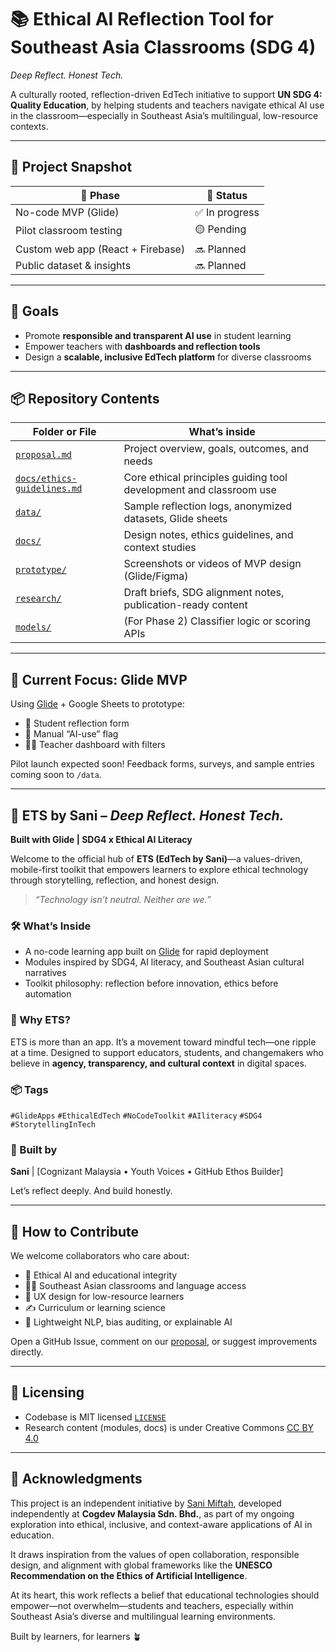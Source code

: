 # 📚 Ethical AI Reflection Tool for Southeast Asia Classrooms (SDG 4)  
*Deep Reflect. Honest Tech.*

A culturally rooted, reflection-driven EdTech initiative to support **UN SDG 4: Quality Education**, by helping students and teachers navigate ethical AI use in the classroom—especially in Southeast Asia’s multilingual, low-resource contexts.

---

## 🚀 Project Snapshot

| 📌 Phase | 🚧 Status |
|----------|-----------|
| No-code MVP (Glide) | ✅ In progress |
| Pilot classroom testing | 🟡 Pending |
| Custom web app (React + Firebase) | 🔜 Planned |
| Public dataset & insights | 🔜 Planned |

---

## 🎯 Goals

- Promote **responsible and transparent AI use** in student learning  
- Empower teachers with **dashboards and reflection tools**  
- Design a **scalable, inclusive EdTech platform** for diverse classrooms  

---

## 📦 Repository Contents

| Folder or File | What’s inside |
|----------------|----------------|
| [`proposal.md`](proposal.md) | Project overview, goals, outcomes, and needs |
| [`docs/ethics-guidelines.md`](docs/ethics-guidelines.md) | Core ethical principles guiding tool development and classroom use |
| [`data/`](data) | Sample reflection logs, anonymized datasets, Glide sheets |
| [`docs/`](docs) | Design notes, ethics guidelines, and context studies |
| [`prototype/`](prototype) | Screenshots or videos of MVP design (Glide/Figma) |
| [`research/`](research) | Draft briefs, SDG alignment notes, publication-ready content |
| [`models/`](models) | (For Phase 2) Classifier logic or scoring APIs |

---

## 🧪 Current Focus: Glide MVP

Using [Glide](https://www.glideapps.com/) + Google Sheets to prototype:

- 📝 Student reflection form  
- 🧠 Manual “AI-use” flag  
- 👩‍🏫 Teacher dashboard with filters

Pilot launch expected soon! Feedback forms, surveys, and sample entries coming soon to `/data`.

---

## 🚀 ETS by Sani – *Deep Reflect. Honest Tech.*

**Built with Glide | SDG4 x Ethical AI Literacy**

Welcome to the official hub of **ETS (EdTech by Sani)**—a values-driven, mobile-first toolkit that empowers learners to explore ethical technology through storytelling, reflection, and honest design.

> *“Technology isn’t neutral. Neither are we.”*

### 🛠️ What’s Inside
- A no-code learning app built on [Glide](https://www.glideapps.com/) for rapid deployment  
- Modules inspired by SDG4, AI literacy, and Southeast Asian cultural narratives  
- Toolkit philosophy: reflection before innovation, ethics before automation

### 🌊 Why ETS?
ETS is more than an app. It’s a movement toward mindful tech—one ripple at a time. Designed to support educators, students, and changemakers who believe in **agency, transparency, and cultural context** in digital spaces.

### 📦 Tags  
`#GlideApps` `#EthicalEdTech` `#NoCodeToolkit` `#AIliteracy` `#SDG4` `#StorytellingInTech`

### 🙌 Built by  
**Sani** | [Cognizant Malaysia • Youth Voices • GitHub Ethos Builder]

Let’s reflect deeply. And build honestly.

---

## 🤝 How to Contribute

We welcome collaborators who care about:
- 🤖 Ethical AI and educational integrity  
- 🧑‍🏫 Southeast Asian classrooms and language access  
- 📱 UX design for low-resource learners  
- ✍️ Curriculum or learning science  
- 🧬 Lightweight NLP, bias auditing, or explainable AI

Open a GitHub Issue, comment on our [proposal](proposal.md), or suggest improvements directly.

---

## 🔐 Licensing

- Codebase is MIT licensed [`LICENSE`](LICENSE)  
- Research content (modules, docs) is under Creative Commons [CC BY 4.0](LICENSE-CC.md)

---

## 🌱 Acknowledgments

This project is an independent initiative by [Sani Miftah](https://github.com/sanimiftah), developed independently at **Cogdev Malaysia Sdn. Bhd.**, as part of my ongoing exploration into ethical, inclusive, and context-aware applications of AI in education.  

It draws inspiration from the values of open collaboration, responsible design, and alignment with global frameworks like the **UNESCO Recommendation on the Ethics of Artificial Intelligence**.  

At its heart, this work reflects a belief that educational technologies should empower—not overwhelm—students and teachers, especially within Southeast Asia’s diverse and multilingual learning environments.

Built by learners, for learners 🪴
